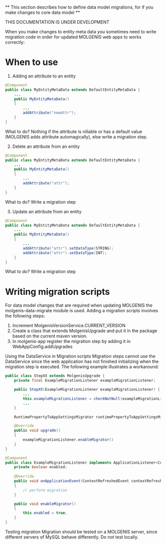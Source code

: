 **
This section describes how to define data model migrations, for if you make changes to core data model
**

THIS DOCUMENTATION IS UNDER DEVELOPMENT

When you make changes to entity meta data you sometimes need to write migration code in order for updated MOLGENIS web apps to works correctly:

# When to use

1) Adding an attribute to an entity

```java
@Component
public class MyEntityMetaData extends DefaultEntityMetaData {
	...
	public MyEntityMetaData()
	{
		...
		addAttribute("newAttr");
	}
}
```
What to do? Nothing if the attribute is nillable or has a default value (MOLGENIS adds attribute automagically), else write a migration step.

2) Delete an attribute from an entity
```java
@Component
public class MyEntityMetaData extends DefaultEntityMetaData {
	...
	public MyEntityMetaData()
	{
		...
		addAttribute("attr");
	}
}
```
What to do? Write a migration step

3) Update an attribute from an entity
```java
@Component
public class MyEntityMetaData extends DefaultEntityMetaData {
	...
	public MyEntityMetaData()
	{
		...
		addAttribute("attr").setDataType(STRING);
		addAttribute("attr").setDataType(INT);
	}
}
```
What to do? Write a migration step

# Writing migration scripts

For data model changes that are required when updating MOLGENIS the molgenis-data-migrate module is used. Adding a migration scripts involves the following steps:

1. Increment MolgenisVersionService.CURRENT_VERSION
2. Create a class that extends MolgenisUpgrade and put it in the package based on the current maven version.
3. In molgenis-app register the migration step by adding it in WebAppConfig.addUpgrades

Using the DataService in Migration scripts
Migration steps cannot use the DataService since the web application has not finished initializing when the migration step is executed. The following example illustrates a workaround:

```java
public class StepXX extends MolgenisUpgrade {
	private final ExampleMigrationListener exampleMigrationListener;

	public StepXX(ExampleMigrationListener exampleMigrationListener) {
		...
		this.exampleMigrationListener = checkNotNull(exampleMigrationListener);
		...
	}

	RuntimePropertyToAppSettingsMigrator runtimePropertyToAppSettingsMigrator

	@Override
	public void upgrade()
	{
		exampleMigrationListener.enableMigrator()
	}
}

@Component
public class ExampleMigrationListener implements ApplicationListener<ContextRefreshedEvent> {
	private boolean enabled;
	
	@Override
	public void onApplicationEvent(ContextRefreshedEvent contextRefreshedEvent)
	{
		// perform migration
	}

	public void enableMigrator()
	{
		this.enabled = true;
	}
}
```

Testing migration
Migration should be tested on a MOLGENIS server, since different servers of MySQL behave differently. Do not test locally.

